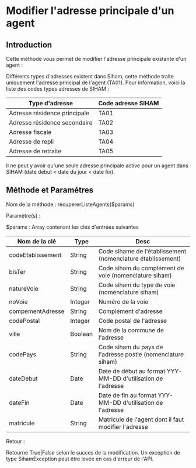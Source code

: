 # Modifier l'adresse principale d'un agent

## Introduction

Cette méthode vous permet de modifier l'adresse principale existante d'un agent :

Différents types d'adresses existent dans Siham, cette méthode traite uniquement l'adresse principal de l'agent (TA01). Pour
information, voici la liste des codes types adresses de SIHAM :

| Type d'adresse                    | Code adresse SIHAM |
|-----------------------------------| ------------------ |
| Adresse résidence principale      | TA01               |
| Adresse résidence secondaire      | TA02               |
| Adresse fiscale                   | TA03               |
| Adresse de repli                  | TA04               |
| Adresse de retraite               | TA05               |

Il ne peut y avoir qu'une seule adresse principale active pour un agent dans SIHAM (date debut < date du jour < date fin).

## Méthode et Paramétres

Nom de la méthode : recupererListeAgents($params)

Paramètre(s) :

$params : Array contenant les clés d'entrées suivantes

| Nom de la clé     | Type    | Desc                                                                                  |
|-------------------|---------|---------------------------------------------------------------------------------------|
| codeEtablissement | String  | Code sihame de l'établissement (nomenclature établissement)     |
| bisTer            | String  | Code siham du complément de voie (nomenclature siham)  |
| natureVoie        | String  | Code siham du type de voie (nomenclature siham)      |
| noVoie            | Integer | Numéro de la voie                |
| compementAdresse  | String  | Complément d'adresse                                                               |
| codePostal        | Integer | Code postal de l'adresse                  |
| ville             | Boolean |  Nom de la commune de l'adresse                       |
| codePays          | String  | Code siham du pays de l'adresse postle (nomenclature siham) |
| dateDebut         | Date    | Date de début au format YYY-MM-DD d'utilisation de l'adresse |
| dateFin           | Date    | Date de fin au format YYY-MM-DD  d'utilisation de l'adresse |
| matricule         | String  | Matricule de l'agent dont il faut modifier l'adresse  |

Retour :

Retourne True|False selon le succes de la modification. Un exception de type SihamException peut être levée en cas d'erreur de
l'API.

